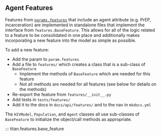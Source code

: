 ## Agent Features

Features from [`params.features`](https://marshall-lab.github.io/titan-params-app/#/params#features-1) that include an agent attribute (e.g. PrEP, incarceration) are implemented in standalone files that implement the interface from `features.BaseFeature`.  This allows for all of the logic related to a feature to be consolidated in one place and additionally makes incorporating a new feature into the model as simple as possible.

To add a new feature:

* Add the param to `param.features`
* Add a file to `features/` which creates a class that is a sub-class of `BaseFeature`
    * Implement the methods of `BaseFeature` which are needed for this feature
    * Not all methods are needed for all features (see below for details on the methods)
* Re-export the feature from `features/__init__.py`
* Add tests in `tests/features/`
* Add it to the docs in `docs/api/features/` and to the nav in `mkdocs.yml`

The `HIVModel`, `Population`, and `Agent` classes all use sub-classes of `BaseFeature` to initialize the object/call methods as appropriate.



::: titan.features.base_feature
